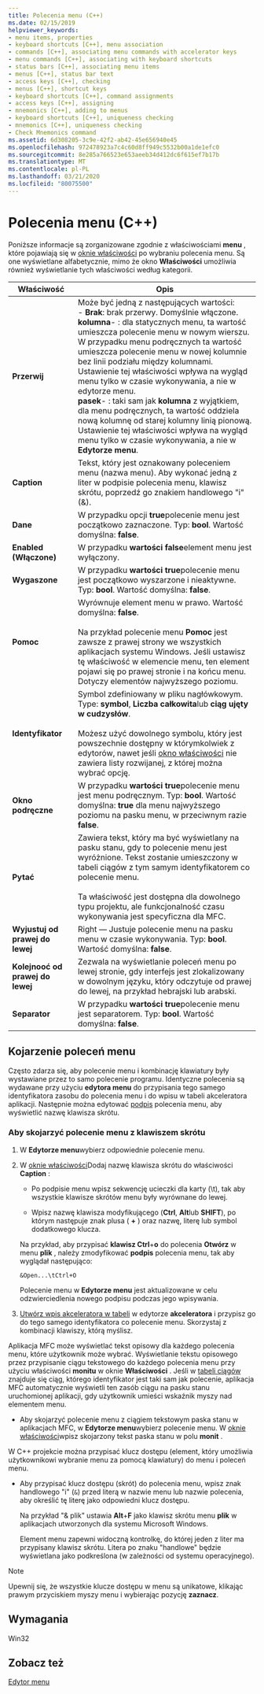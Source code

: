 ```yaml
---
title: Polecenia menu (C++)
ms.date: 02/15/2019
helpviewer_keywords:
- menu items, properties
- keyboard shortcuts [C++], menu association
- commands [C++], associating menu commands with accelerator keys
- menu commands [C++], associating with keyboard shortcuts
- status bars [C++], associating menu items
- menus [C++], status bar text
- access keys [C++], checking
- menus [C++], shortcut keys
- keyboard shortcuts [C++], command assignments
- access keys [C++], assigning
- mnemonics [C++], adding to menus
- keyboard shortcuts [C++], uniqueness checking
- mnemonics [C++], uniqueness checking
- Check Mnemonics command
ms.assetid: 6d308205-3c9e-42f2-ab42-45e656940e45
ms.openlocfilehash: 972478923a7c4c60d8ff949c5532b00a1de1efc0
ms.sourcegitcommit: 8e285a766523e653aeeb34d412dc6f615ef7b17b
ms.translationtype: MT
ms.contentlocale: pl-PL
ms.lasthandoff: 03/21/2020
ms.locfileid: "80075500"
---
```

# <a name="menu-commands-c"></a>Polecenia menu (C++)

Poniższe informacje są zorganizowane zgodnie z właściwościami **menu** , które pojawiają się w [oknie właściwości](/visualstudio/ide/reference/properties-window) po wybraniu polecenia menu. Są one wyświetlane alfabetycznie, mimo że okno **Właściwości** umożliwia również wyświetlanie tych właściwości według kategorii.

|Właściwość|Opis|
|--------------|-----------------|
|**Przerwij**|Może być jedną z następujących wartości:<br/>  - **Brak**: brak przerwy. Domyślnie włączone.<br/>  **kolumna**- : dla statycznych menu, ta wartość umieszcza polecenie menu w nowym wierszu.<br/>      W przypadku menu podręcznych ta wartość umieszcza polecenie menu w nowej kolumnie bez linii podziału między kolumnami.<br/>      Ustawienie tej właściwości wpływa na wygląd menu tylko w czasie wykonywania, a nie w edytorze menu.<br />   **pasek**- : taki sam jak **kolumna** z wyjątkiem, dla menu podręcznych, ta wartość oddziela nową kolumnę od starej kolumny linią pionową.<br/>      Ustawienie tej właściwości wpływa na wygląd menu tylko w czasie wykonywania, a nie w **Edytorze menu**.|
|**Caption**|Tekst, który jest oznakowany poleceniem menu (nazwa menu). Aby wykonać jedną z liter w podpisie polecenia menu, klawisz skrótu, poprzedź go znakiem handlowego "i" (&).|
|**Dane**|W przypadku opcji **true**polecenie menu jest początkowo zaznaczone. Typ: **bool**. Wartość domyślna: **false**.|
|**Enabled (Włączone)**|W przypadku **wartości false**element menu jest wyłączony.|
|**Wygaszone**|W przypadku **wartości true**polecenie menu jest początkowo wyszarzone i nieaktywne. Typ: **bool**. Wartość domyślna: **false**.|
|**Pomoc**|Wyrównuje element menu w prawo. Wartość domyślna: **false**.<br/><br/>Na przykład polecenie menu **Pomoc** jest zawsze z prawej strony we wszystkich aplikacjach systemu Windows. Jeśli ustawisz tę właściwość w elemencie menu, ten element pojawi się po prawej stronie i na końcu menu. Dotyczy elementów najwyższego poziomu.|
|**Identyfikator**|Symbol zdefiniowany w pliku nagłówkowym. Type: **symbol**, **Liczba całkowita**lub **ciąg ujęty w cudzysłów**.<br/><br/>Możesz użyć dowolnego symbolu, który jest powszechnie dostępny w którymkolwiek z edytorów, nawet jeśli [okno właściwości](/visualstudio/ide/reference/properties-window) nie zawiera listy rozwijanej, z której można wybrać opcję.|
|**Okno podręczne**|W przypadku **wartości true**polecenie menu jest menu podręcznym. Typ: **bool**. Wartość domyślna: **true** dla menu najwyższego poziomu na pasku menu, w przeciwnym razie **false**.|
|**Pytać**|Zawiera tekst, który ma być wyświetlany na pasku stanu, gdy to polecenie menu jest wyróżnione. Tekst zostanie umieszczony w tabeli ciągów z tym samym identyfikatorem co polecenie menu.<br/><br/>Ta właściwość jest dostępna dla dowolnego typu projektu, ale funkcjonalność czasu wykonywania jest specyficzna dla MFC.|
|**Wyjustuj od prawej do lewej**|Right — Justuje polecenie menu na pasku menu w czasie wykonywania. Typ: **bool**. Wartość domyślna: **false**.|
|**Kolejnooć od prawej do lewej**|Zezwala na wyświetlanie poleceń menu po lewej stronie, gdy interfejs jest zlokalizowany w dowolnym języku, który odczytuje od prawej do lewej, na przykład hebrajski lub arabski.|
|**Separator**|W przypadku **wartości true**polecenie menu jest separatorem. Typ: **bool**. Wartość domyślna: **false**.|

## <a name="associate-menu-commands"></a>Kojarzenie poleceń menu

Często zdarza się, aby polecenie menu i kombinację klawiatury były wystawiane przez to samo polecenie programu. Identyczne polecenia są wydawane przy użyciu **edytora menu** do przypisania tego samego identyfikatora zasobu do polecenia menu i do wpisu w tabeli akceleratora aplikacji. Następnie można edytować [podpis](../windows/menu-command-properties.md) polecenia menu, aby wyświetlić nazwę klawisza skrótu.

### <a name="to-associate-a-menu-command-with-an-accelerator-key"></a>Aby skojarzyć polecenie menu z klawiszem skrótu

1. W **Edytorze menu**wybierz odpowiednie polecenie menu.

1. W [oknie właściwości](/visualstudio/ide/reference/properties-window)Dodaj nazwę klawisza skrótu do właściwości **Caption** :

   - Po podpisie menu wpisz sekwencję ucieczki dla karty (\t), tak aby wszystkie klawisze skrótów menu były wyrównane do lewej.

   - Wpisz nazwę klawisza modyfikującego (**Ctrl**, **Alt**lub **SHIFT**), po którym następuje znak plusa ( **+** ) oraz nazwę, literę lub symbol dodatkowego klucza.

   Na przykład, aby przypisać **klawisz Ctrl**+**o** do polecenia **Otwórz** w menu **plik** , należy zmodyfikować **podpis** polecenia menu, tak aby wyglądał następująco:

   ```
   &Open...\tCtrl+O
   ```

   Polecenie menu w **Edytorze menu** jest aktualizowane w celu odzwierciedlenia nowego podpisu podczas jego wpisywania.

1. [Utwórz wpis akceleratora w tabeli](../windows/adding-an-entry-to-an-accelerator-table.md) w edytorze **akceleratora** i przypisz go do tego samego identyfikatora co polecenie menu. Skorzystaj z kombinacji klawiszy, którą myślisz.

Aplikacja MFC może wyświetlać tekst opisowy dla każdego polecenia menu, które użytkownik może wybrać. Wyświetlanie tekstu opisowego przez przypisanie ciągu tekstowego do każdego polecenia menu przy użyciu właściwości **monitu** w oknie **Właściwości** . Jeśli w [tabeli ciągów](../windows/string-editor.md) znajduje się ciąg, którego identyfikator jest taki sam jak polecenie, aplikacja MFC automatycznie wyświetli ten zasób ciągu na pasku stanu uruchomionej aplikacji, gdy użytkownik umieści wskaźnik myszy nad elementem menu.

- Aby skojarzyć polecenie menu z ciągiem tekstowym paska stanu w aplikacjach MFC, w **Edytorze menu**wybierz polecenie menu. W [oknie właściwości](/visualstudio/ide/reference/properties-window)wpisz skojarzony tekst paska stanu w polu **monit** .

W C++ projekcie można przypisać klucz dostępu (element, który umożliwia użytkownikowi wybranie menu za pomocą klawiatury) do menu i poleceń menu.

- Aby przypisać klucz dostępu (skrót) do polecenia menu, wpisz znak handlowego "i" (`&`) przed literą w nazwie menu lub nazwie polecenia, aby określić tę literę jako odpowiedni klucz dostępu.

   Na przykład "& plik" ustawia **Alt**+**F** jako klawisz skrótu menu **plik** w aplikacjach utworzonych dla systemu Microsoft Windows.

   Element menu zapewni widoczną kontrolkę, do której jeden z liter ma przypisany klawisz skrótu. Litera po znaku "handlowe" będzie wyświetlana jako podkreślona (w zależności od systemu operacyjnego).

> [!NOTE]
> Upewnij się, że wszystkie klucze dostępu w menu są unikatowe, klikając prawym przyciskiem myszy menu i wybierając pozycję **zaznacz**.

## <a name="requirements"></a>Wymagania

Win32

## <a name="see-also"></a>Zobacz też

[Edytor menu](../windows/menu-editor.md)

<!--
[Strings (ATL/MFC)](../atl-mfc-shared/strings-atl-mfc.md)<br/>-->